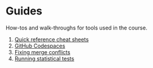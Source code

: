 # Guides

How-tos and walk-throughs for tools used in the course.

1. [Quick reference cheat sheets](https://github.com/gperdrizet/ds-12/blob/main/pages/guides/quick_reference.md)
2. [GitHub Codespaces](http://github.com/gperdrizet/ds-12/blob/main/pages/guides/codespaces.md)
3. [Fixing merge conflicts](https://github.com/gperdrizet/ds-12/blob/main/pages/guides/merge_conflicts.md)
4. [Running statistical tests](https://github.com/gperdrizet/ds-12/blob/main/assets/notebooks/t_test.ipynb)